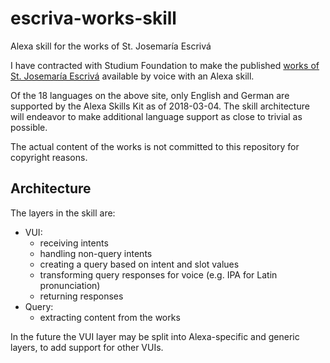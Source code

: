 # escriva-works-skill
Alexa skill for the works of St. Josemaría Escrivá

I have contracted with Studium Foundation to make the published [works of St. Josemaría Escrivá](http://escrivaworks.org)
available by voice with an Alexa skill.

Of the 18 languages on the above site, only English and German are supported by the Alexa Skills Kit as of 2018-03-04.
The skill architecture will endeavor to make additional language support as close to trivial as possible.

The actual content of the works is not committed to this repository for copyright reasons.

## Architecture

The layers in the skill are:
- VUI:
  * receiving intents
  * handling non-query intents
  * creating a query based on intent and slot values
  * transforming query responses for voice (e.g. IPA for Latin pronunciation)
  * returning responses
- Query:
  * extracting content from the works
 
 In the future the VUI layer may be split into Alexa-specific and generic layers, to add support for other VUIs.

